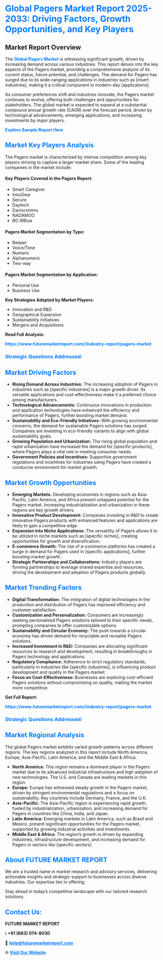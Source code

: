 <h1 style="color: #007BFF;">Global Pagers Market Report 2025-2033: Driving Factors, Growth Opportunities, and Key Players</h1>

<section id="overview">
<h2>Market Report Overview</h2>
<p>The <a href="https://www.futuremarketreport.com//industry-report/pagers-market" style="color: #007BFF; text-decoration: none;"><strong>Global Pagers Market</strong></a> is witnessing significant growth, driven by increasing demand across various industries. This report delves into the key aspects of the Pagers market, providing a comprehensive analysis of its current status, future potential, and challenges. The demand for Pagers has surged due to its wide-ranging applications in industries such as [insert industries], making it a critical component in modern-day [applications].</p>
<p>As consumer preferences shift and industries innovate, the Pagers market continues to evolve, offering both challenges and opportunities for stakeholders. The global market is expected to expand at a substantial compound annual growth rate (CAGR) over the forecast period, driven by technological advancements, emerging applications, and increasing investments by major players.</p>
</section>

<section id="overview">
<p><a href="https://www.futuremarketreport.com//request-sample/reportId=56511" style="color: #007BFF; text-decoration: none;"><strong>Explore Sample Report Here</strong></a></p>
</section>

<section id="key-players">
<h2 style="color: #007BFF;">Market Key Players Analysis</h2>
<p>The Pagers market is characterized by intense competition among key players striving to capture a larger market share. Some of the leading companies in the market include:</p>
<h4>Key Players Covered in the Pagers Report:</h4>
<ul><li>Smart Caregiver</li><li>InnoGear</li><li>Secure</li><li>Daytech</li><li>Daviscomms</li><li>NADAMOO</li><li>BO IRBlue</li></ul>
<h4>Pagers Market Segmentation by Type:</h4>
<ul><li>Beeper</li><li>Voice/Tone</li><li>Numeric</li><li>Alphanumeric</li><li>Two-way</li></ul>

<h4>Pagers Market Segmentation by Application:</h4>
<ul><li>Personal Use</li><li>Business Use</li></ul>
<p><strong>Key Strategies Adopted by Market Players:</strong></p>
<ul>
<li>Innovation and R&D</li>
<li>Geographical Expansion</li>
<li>Sustainability Initiatives</li>
<li>Mergers and Acquisitions</li>
</ul>
</section>

<section>
<p><strong>Read Full Analysis: </strong></p><a href="https://www.futuremarketreport.com//industry-report/pagers-market" style="color: #007BFF; text-decoration: none;"><strong>https://www.futuremarketreport.com//industry-report/pagers-market</strong></a>
<h3 style="color: #007BFF;">Strategic Questions Addressed:</h3>
</section>

<section id="driving-factors">
<h2 style="color: #007BFF;">Market Driving Factors</h2>
<ul>
<li><strong>Rising Demand Across Industries:</strong> The increasing adoption of Pagers in industries such as [specific industries] is a major growth driver. Its versatile applications and cost-effectiveness make it a preferred choice among manufacturers.</li>
<li><strong>Technological Advancements:</strong> Continuous innovations in production and application technologies have enhanced the efficiency and performance of Pagers, further boosting market demand.</li>
<li><strong>Sustainability and Eco-Friendly Initiatives:</strong> With growing environmental concerns, the demand for sustainable Pagers solutions has surged. Companies are investing in eco-friendly variants to align with global sustainability goals.</li>
<li><strong>Growing Population and Urbanization:</strong> The rising global population and rapid urbanization have increased the demand for [specific products], where Pagers plays a vital role in meeting consumer needs.</li>
<li><strong>Government Policies and Incentives:</strong> Supportive government regulations and incentives for industries using Pagers have created a conducive environment for market growth.</li>
</ul>
</section>

<section id="growth-opportunities">
<h2 style="color: #007BFF;">Market Growth Opportunities</h2>
<ul>
<li><strong>Emerging Markets:</strong> Developing economies in regions such as Asia-Pacific, Latin America, and Africa present untapped potential for the Pagers market. Increasing industrialization and urbanization in these regions are key growth drivers.</li>
<li><strong>Innovative Product Development:</strong> Companies investing in R&D to create innovative Pagers products with enhanced features and applications are likely to gain a competitive edge.</li>
<li><strong>Expansion into Niche Applications:</strong> The versatility of Pagers allows it to be utilized in niche markets such as [specific niches], creating opportunities for growth and diversification.</li>
<li><strong>E-commerce Growth:</strong> The rise of e-commerce platforms has created a surge in demand for Pagers used in [specific applications], further boosting market growth.</li>
<li><strong>Strategic Partnerships and Collaborations:</strong> Industry players are forming partnerships to leverage shared expertise and resources, driving the development and adoption of Pagers products globally.</li>
</ul>
</section>

<section id="trending-factors">
<h2 style="color: #007BFF;">Market Trending Factors</h2>
<ul>
<li><strong>Digital Transformation:</strong> The integration of digital technologies in the production and distribution of Pagers has improved efficiency and customer satisfaction.</li>
<li><strong>Customization and Personalization:</strong> Consumers are increasingly seeking personalized Pagers solutions tailored to their specific needs, prompting companies to offer customizable options.</li>
<li><strong>Sustainability and Circular Economy:</strong> The push towards a circular economy has driven demand for recyclable and reusable Pagers solutions.</li>
<li><strong>Increased Investment in R&D:</strong> Companies are allocating significant resources to research and development, resulting in breakthroughs in Pagers technology and applications.</li>
<li><strong>Regulatory Compliance:</strong> Adherence to strict regulatory standards, particularly in industries like [specific industries], is influencing product development and quality in the Pagers market.</li>
<li><strong>Focus on Cost-Effectiveness:</strong> Businesses are exploring cost-efficient Pagers solutions without compromising on quality, making the market more competitive.</li>
</ul>
</section>

<section>
<p><strong>Get Full Report: </strong></p><a href="https://www.futuremarketreport.com//industry-report/pagers-market" style="color: #007BFF; text-decoration: none;"><strong>https://www.futuremarketreport.com//industry-report/pagers-market</strong></a>
<h3 style="color: #007BFF;">Strategic Questions Addressed:</h3>
</section>


<section id="regional-analysis">
<h2 style="color: #007BFF;">Market Regional Analysis</h2>
<p>The global Pagers market exhibits varied growth patterns across different regions. The key regions analyzed in this report include North America, Europe, Asia-Pacific, Latin America, and the Middle East & Africa:</p>
<ul>
<li><strong>North America:</strong> This region remains a dominant player in the Pagers market due to its advanced industrial infrastructure and high adoption of new technologies. The U.S. and Canada are leading markets in this region.</li>
<li><strong>Europe:</strong> Europe has witnessed steady growth in the Pagers market, driven by stringent environmental regulations and a focus on sustainability. Key countries include Germany, France, and the U.K.</li>
<li><strong>Asia-Pacific:</strong> The Asia-Pacific region is experiencing rapid growth, fueled by industrialization, urbanization, and increasing demand for Pagers in countries like China, India, and Japan.</li>
<li><strong>Latin America:</strong> Emerging markets in Latin America, such as Brazil and Mexico, present significant opportunities for the Pagers market, supported by growing industrial activities and investments.</li>
<li><strong>Middle East & Africa:</strong> The region’s growth is driven by expanding industries, infrastructure development, and increasing demand for Pagers in sectors like [specific sectors].</li>
</ul>
</section>

<footer>
<h2 style="color: #007BFF;">About FUTURE MARKET REPORT</h2>
<p>We are a trusted name in market research and advisory services, delivering actionable insights and strategic support to businesses across diverse industries. Our expertise lies in offering:</p>

<p>Stay ahead in today’s competitive landscape with our tailored research solutions.</p>

<h2 style="color: #007BFF;">Contact Us:</h2>
<p><strong>FUTURE MARKET REPORT</strong></p>
<p>📞 <strong>+91 (883) 074-8030</strong></p>
<p>📧 <strong><a href="mailto:help@futuremarketreport.com" style="color: #007BFF;">help@futuremarketreport.com</a></strong></p>
<p>🌐 <strong><a href="https://www.futuremarketreport.com/" style="color: #007BFF;">Visit Our Website</a></strong></p>
</footer>
